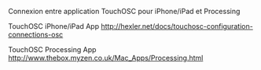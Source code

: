 Connexion entre application TouchOSC pour iPhone/iPad et Processing

TouchOSC iPhone/iPad App
http://hexler.net/docs/touchosc-configuration-connections-osc

TouchOSC Processing App
http://www.thebox.myzen.co.uk/Mac_Apps/Processing.html

